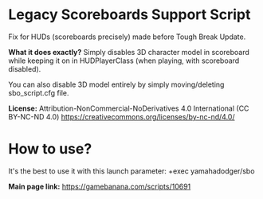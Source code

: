 # Legacy Scoreboards Support Script
Fix for HUDs (scoreboards precisely) made before Tough Break Update.

**What it does exactly?**
Simply disables 3D character model in scoreboard while keeping it on in HUDPlayerClass (when playing, with scoreboard disabled).

You can also disable 3D model entirely by simply moving/deleting sbo_script.cfg file.

**License:** Attribution-NonCommercial-NoDerivatives 4.0 International (CC BY-NC-ND 4.0)
https://creativecommons.org/licenses/by-nc-nd/4.0/

# How to use?
It's the best to use it with this launch parameter: +exec yamahadodger/sbo

**Main page link:** https://gamebanana.com/scripts/10691
